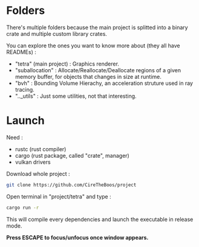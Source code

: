 # Folders

There's multiple folders because the main project is splitted into a binary crate and multiple custom library crates.

You can explore the ones you want to know more about (they all have READMEs) :
- "tetra" (main project) : Graphics renderer.
- "suballocation" : Allocate/Reallocate/Deallocate regions of a given memory buffer, for objects that changes in size at runtime.
- "bvh" : Bounding Volume Hierachy, an acceleration struture used in ray tracing.
- ".._utils" : Just some utilities, not that interesting.

# Launch

Need :
- rustc (rust compiler)
- cargo (rust package, called "crate", manager)
- vulkan drivers

Download whole project :

```bash
git clone https://github.com/CireTheBoos/project
```

Open terminal in "project/tetra" and type :

```bash
cargo run -r
```

This will compile every dependencies and launch the executable in release mode.

**Press ESCAPE to focus/unfocus once window appears.**
